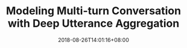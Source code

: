 ---
# Documentation: https://sourcethemes.com/academic/docs/managing-content/

title: "Modeling Multi-turn Conversation with Deep Utterance Aggregation"
authors: 
- Jiangtong Li*
- Zhuosheng Zhang
- Pengfei Zhu
- Hai Zhao
- Gongshen Liu.
date: 2018-08-26T14:01:16+08:00
doi: ""
publication: Proceedings of the 27th International Conference on Computational Linguistics (COLING2018)
publication_short: ""

# Schedule page publish date (NOT publication's date).
publishDate: 2020-03-29T14:01:16+08:00

# Publication type.
# Legend: 0 = Uncategorized; 1 = Conference paper; 2 = Journal article;
# 3 = Preprint / Working Paper; 4 = Report; 5 = Book; 6 = Book section;
# 7 = Thesis; 8 = Patent
publication_types: ["1"]

# Publication name and optional abbreviated publication name.


abstract: ""

# Summary. An optional shortened abstract.
summary: ""

tags: []
categories: []
featured: false

# Custom links (optional).
#   Uncomment and edit lines below to show custom links.
# links:
# - name: Follow
#   url: https://twitter.com
#   icon_pack: fab
#   icon: twitter

url_pdf: 
url_code: https://github.com/Jiangtong-Li/DeepUtteranceAggregation
url_dataset: https://drive.google.com/file/d/154J-neBo20ABtSmJDvm7DK0eTuieAuvw/view?usp=sharing
url_poster:
url_project:
url_slides:
url_source:
url_video:

# Featured image
# To use, add an image named `featured.jpg/png` to your page's folder. 
# Focal points: Smart, Center, TopLeft, Top, TopRight, Left, Right, BottomLeft, Bottom, BottomRight.
image:
  caption: "Model Structure"
  focal_point: "Right"
  preview_only: True

# Associated Projects (optional).
#   Associate this publication with one or more of your projects.
#   Simply enter your project's folder or file name without extension.
#   E.g. `internal-project` references `content/project/internal-project/index.md`.
#   Otherwise, set `projects: []`.
projects: []

# Slides (optional).
#   Associate this publication with Markdown slides.
#   Simply enter your slide deck's filename without extension.
#   E.g. `slides: "example"` references `content/slides/example/index.md`.
#   Otherwise, set `slides: ""`.
slides: ""
---